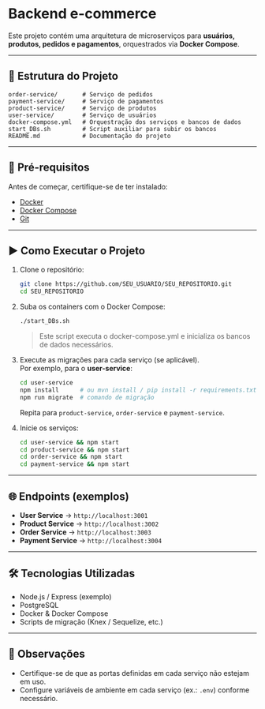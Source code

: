 # Backend e-commerce

Este projeto contém uma arquitetura de microserviços para **usuários, produtos, pedidos e pagamentos**, orquestrados via **Docker Compose**.

---

## 📂 Estrutura do Projeto

```
order-service/       # Serviço de pedidos
payment-service/     # Serviço de pagamentos
product-service/     # Serviço de produtos
user-service/        # Serviço de usuários
docker-compose.yml   # Orquestração dos serviços e bancos de dados
start_DBs.sh         # Script auxiliar para subir os bancos
README.md            # Documentação do projeto
```

---

## 🚀 Pré-requisitos

Antes de começar, certifique-se de ter instalado:

- [Docker](https://docs.docker.com/get-docker/)
- [Docker Compose](https://docs.docker.com/compose/install/)
- [Git](https://git-scm.com/)

---

## ▶️ Como Executar o Projeto

1. Clone o repositório:
   ```bash
   git clone https://github.com/SEU_USUARIO/SEU_REPOSITORIO.git
   cd SEU_REPOSITORIO
   ```

2. Suba os containers com o Docker Compose:
   ```bash
   ./start_DBs.sh
   ```
   > Este script executa o docker-compose.yml e inicializa os bancos de dados necessários.

3. Execute as migrações para cada serviço (se aplicável).  
   Por exemplo, para o **user-service**:
   ```bash
   cd user-service
   npm install      # ou mvn install / pip install -r requirements.txt, dependendo da stack
   npm run migrate  # comando de migração
   ```

   Repita para `product-service`, `order-service` e `payment-service`.

4. Inicie os serviços:
   ```bash
   cd user-service && npm start
   cd product-service && npm start
   cd order-service && npm start
   cd payment-service && npm start
   ```

---

## 🌐 Endpoints (exemplos)

- **User Service** → `http://localhost:3001`
- **Product Service** → `http://localhost:3002`
- **Order Service** → `http://localhost:3003`
- **Payment Service** → `http://localhost:3004`

---

## 🛠️ Tecnologias Utilizadas

- Node.js / Express (exemplo)
- PostgreSQL
- Docker & Docker Compose
- Scripts de migração (Knex / Sequelize, etc.)

---

## 📌 Observações

- Certifique-se de que as portas definidas em cada serviço não estejam em uso.
- Configure variáveis de ambiente em cada serviço (ex.: `.env`) conforme necessário.
